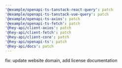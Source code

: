 ```yaml
---
'@example/openapi-ts-tanstack-react-query': patch
'@example/openapi-ts-tanstack-vue-query': patch
'@example/openapi-ts-axios': patch
'@example/openapi-ts-fetch': patch
'@hey-api/client-axios': patch
'@hey-api/client-fetch': patch
'@hey-api/client-core': patch
'@hey-api/openapi-ts': patch
'@hey-api/docs': patch
---
```


fix: update website domain, add license documentation
